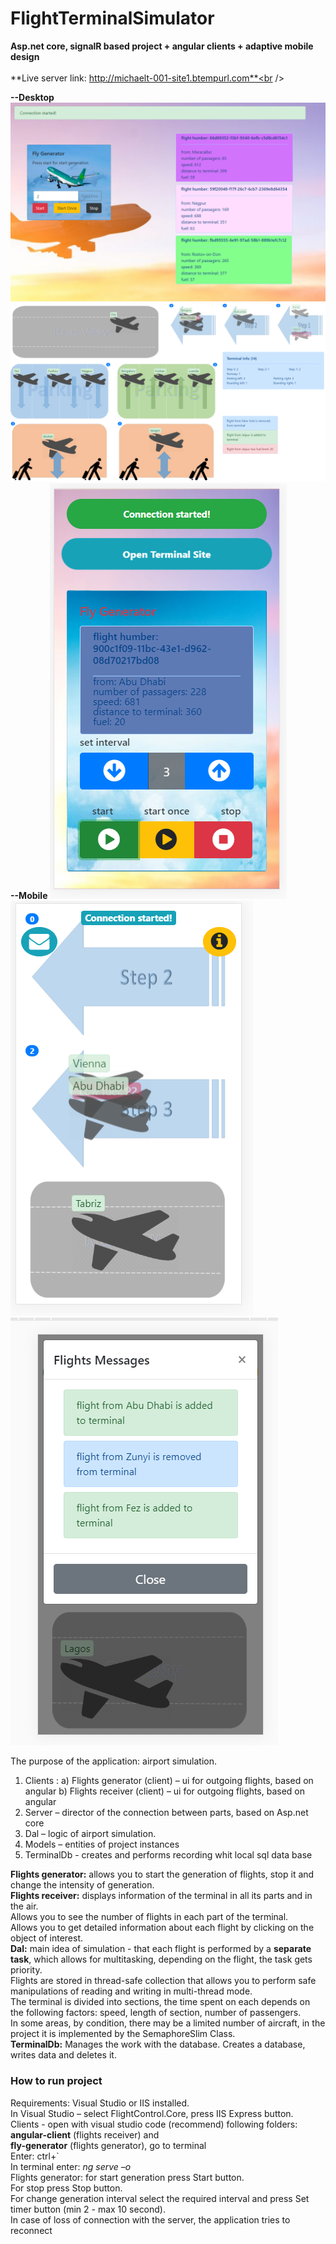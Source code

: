 # FlightTerminalSimulator
**Asp.net core, signalR based project + angular clients + adaptive mobile design**<br /><br />
**Live server link:  http://michaelt-001-site1.btempurl.com**<br />

**--Desktop**
![alt text](https://github.com/michaeltyur/FlightTerminalSimulator/blob/master/fly_generator.PNG)
![alt text](https://github.com/michaeltyur/FlightTerminalSimulator/blob/master/terminal.PNG)<br />
**--Mobile**
![alt text](https://github.com/michaeltyur/FlightTerminalSimulator/blob/master/ganerator-mobile.PNG)
![alt text](https://github.com/michaeltyur/FlightTerminalSimulator/blob/master/terminal-mobile1.PNG)<br />
![alt text](https://github.com/michaeltyur/FlightTerminalSimulator/blob/master/terminal-mobile2.PNG)<br />

The purpose of the application: airport simulation.
1)	Clients :
    a) Flights generator (client) – ui for outgoing flights, based on angular
    b) Flights receiver (client) – ui for outgoing flights, based on angular
2)	Server – director of the connection between parts, based on Asp.net core
3)	Dal – logic of airport simulation.
4)	Models – entities of project instances
5)	TerminalDb - creates and performs recording whit local sql data base

**Flights generator:** allows you to start the generation of flights, stop it and change the intensity of generation.<br /> 
**Flights receiver:** displays information of the terminal in all its parts and in the air.<br /> 
Allows you to see the number of flights in each part of the terminal.<br /> 
Allows you to get detailed information about each flight by clicking on the object of interest.<br /> 
**Dal:** main idea of simulation - that each flight is performed by a **separate task**, which allows for multitasking, depending on the flight, the task gets priority.<br /> 
Flights are stored in thread-safe collection that allows you to perform safe manipulations of reading and writing in multi-thread mode.<br /> 
The terminal is divided into sections, the time spent on each depends on the following factors: speed, length of section, number of passengers.<br /> 
In some areas, by condition, there may be a limited number of aircraft, in the project it is implemented by the SemaphoreSlim Class.<br /> **TerminalDb:** Manages the work with the database. Сreates a database, writes data and deletes it.<br />

### How to run project
Requirements: Visual Studio or IIS installed.<br />
In Visual Studio – select FlightControl.Core, press IIS Express button.<br />
Clients - open with visual studio code (recommend) following folders:<br />
 **angular-client** (flights receiver) and<br /> 
 **fly-generator** (flights generator), go to terminal<br /> 
Enter: ctrl+`<br />
In terminal enter: *ng serve –o*<br />
Flights generator: for start generation press Start button.<br />
For stop press Stop button.<br />
For change generation interval select the required interval and press Set timer button (min 2 - max 10 second).<br />
In case of loss of connection with the server, the application tries to reconnect
